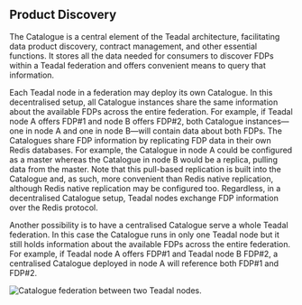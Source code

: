 Product Discovery
-----------------

The Catalogue is a central element of the Teadal architecture, facilitating
data product discovery, contract management, and other essential functions.
It stores all the data needed for consumers to discover FDPs within
a Teadal federation and offers convenient means to query that information.

Each Teadal node in a federation may deploy its own Catalogue. In this
decentralised setup, all Catalogue instances share the same information
about the available FDPs across the entire federation. For example,
if Teadal node A offers FDP#1 and node B offers FDP#2, both Catalogue
instances—one in node A and one in node B—will contain data about both
FDPs. The Catalogues share FDP information by replicating FDP data
in their own Redis databases. For example, the Catalogue in node A
could be configured as a master whereas the Catalogue in node B would
be a replica, pulling data from the master. Note that this pull-based
replication is built into the Catalogue and, as such, more convenient
than Redis native replication, although Redis native replication may
be configured too. Regardless, in a decentralised Catalogue setup,
Teadal nodes exchange FDP information over the Redis protocol.

Another possibility is to have a centralised Catalogue serve a whole
Teadal federation. In this case the Catalogue runs in only one Teadal
node but it still holds information about the available FDPs across
the entire federation. For example, if Teadal node A offers FDP#1 and
Teadal node B FDP#2, a centralised Catalogue deployed in node A will
reference both FDP#1 and FDP#2.

![Catalogue federation between two Teadal nodes.][discovery.dia]




[discovery.dia]: ./3.product-discovery.png

